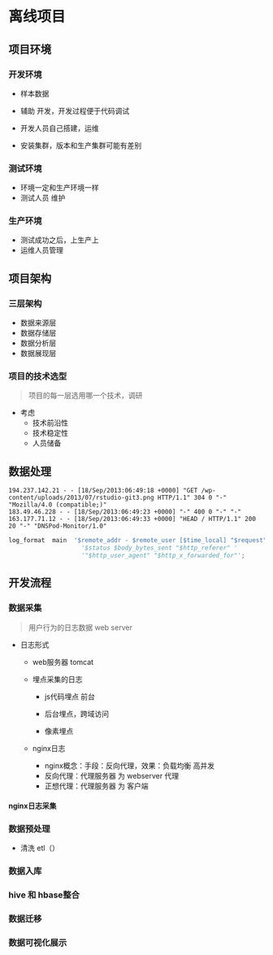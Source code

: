 # 离线项目

## 项目环境

### 开发环境

- 样本数据

- 辅助 开发，开发过程便于代码调试

- 开发人员自己搭建，运维
- 安装集群，版本和生产集群可能有差别

### 测试环境

- 环境一定和生产环境一样
- 测试人员 维护

### 生产环境

- 测试成功之后，上生产上
- 运维人员管理

## 项目架构

### 三层架构

- 数据来源层
- 数据存储层
- 数据分析层
- 数据展现层

### 项目的技术选型

> 项目的每一层选用哪一个技术，调研

- 考虑
    - 技术前沿性
    - 技术稳定性
    - 人员储备



## 数据处理

```shell
194.237.142.21 - - [18/Sep/2013:06:49:18 +0000] "GET /wp-content/uploads/2013/07/rstudio-git3.png HTTP/1.1" 304 0 "-" "Mozilla/4.0 (compatible;)"
183.49.46.228 - - [18/Sep/2013:06:49:23 +0000] "-" 400 0 "-" "-"
163.177.71.12 - - [18/Sep/2013:06:49:33 +0000] "HEAD / HTTP/1.1" 200 20 "-" "DNSPod-Monitor/1.0"
```

```python
log_format  main  '$remote_addr - $remote_user [$time_local] "$request" '
                    '$status $body_bytes_sent "$http_referer" '
                    '"$http_user_agent" "$http_x_forwarded_for"';
```



## 开发流程

### 数据采集

> 用户行为的日志数据 web server

- 日志形式

    - web服务器 tomcat

    - 埋点采集的日志

        - js代码埋点 前台

        - 后台埋点，跨域访问
        - 像素埋点

    - nginx日志
        - nginx概念：手段：反向代理，效果：负载均衡 高并发
        - 反向代理：代理服务器 为 webserver 代理
        - 正想代理：代理服务器 为 客户端

#### nginx日志采集









### 数据预处理

- 清洗 etl（）

### 数据入库

### hive 和 hbase整合

### 数据迁移

### 数据可视化展示